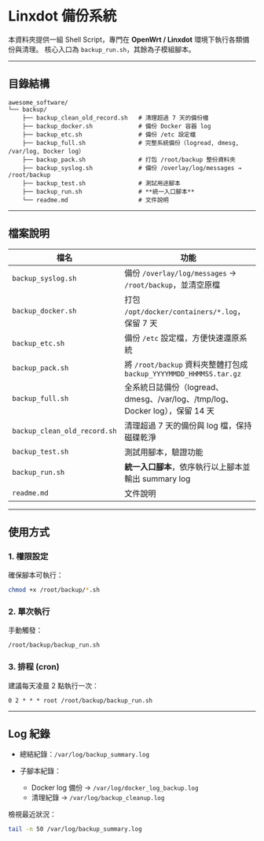 # Linxdot 備份系統

本資料夾提供一組 Shell Script，專門在 **OpenWrt / Linxdot** 環境下執行各類備份與清理。
核心入口為 `backup_run.sh`，其餘為子模組腳本。

---

## 目錄結構

```text
awesome_software/
└── backup/
    ├── backup_clean_old_record.sh   # 清理超過 7 天的備份檔
    ├── backup_docker.sh             # 備份 Docker 容器 log
    ├── backup_etc.sh                # 備份 /etc 設定檔
    ├── backup_full.sh               # 完整系統備份（logread, dmesg, /var/log, Docker log）
    ├── backup_pack.sh               # 打包 /root/backup 整份資料夾
    ├── backup_syslog.sh             # 備份 /overlay/log/messages → /root/backup
    ├── backup_test.sh               # 測試用途腳本
    ├── backup_run.sh                # **統一入口腳本**
    └── readme.md                    # 文件說明
```

---

## 檔案說明

| 檔名                           | 功能                                                          |
| ---------------------------- | ----------------------------------------------------------- |
| `backup_syslog.sh`           | 備份 `/overlay/log/messages` → `/root/backup`，並清空原檔           |
| `backup_docker.sh`           | 打包 `/opt/docker/containers/*.log`，保留 7 天                    |
| `backup_etc.sh`              | 備份 `/etc` 設定檔，方便快速還原系統                                      |
| `backup_pack.sh`             | 將 `/root/backup` 資料夾整體打包成 `backup_YYYYMMDD_HHMMSS.tar.gz`   |
| `backup_full.sh`             | 全系統日誌備份（logread、dmesg、/var/log、/tmp/log、Docker log），保留 14 天 |
| `backup_clean_old_record.sh` | 清理超過 7 天的備份與 log 檔，保持磁碟乾淨                                   |
| `backup_test.sh`             | 測試用腳本，驗證功能                                                  |
| `backup_run.sh`              | **統一入口腳本**，依序執行以上腳本並輸出 summary log                          |
| `readme.md`                  | 文件說明                                                        |

---

## 使用方式

### 1. 權限設定

確保腳本可執行：

```sh
chmod +x /root/backup/*.sh
```

### 2. 單次執行

手動觸發：

```sh
/root/backup/backup_run.sh
```

### 3. 排程 (cron)

建議每天凌晨 2 點執行一次：

```cron
0 2 * * * root /root/backup/backup_run.sh
```

---

## Log 紀錄

* 總結紀錄：`/var/log/backup_summary.log`
* 子腳本紀錄：

  * Docker log 備份 → `/var/log/docker_log_backup.log`
  * 清理紀錄 → `/var/log/backup_cleanup.log`

檢視最近狀況：

```sh
tail -n 50 /var/log/backup_summary.log
```
